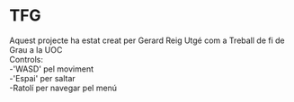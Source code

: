 # TFG
Aquest projecte ha estat creat per Gerard Reig Utgé com a Treball de fi de Grau a la UOC <br>
Controls: <br>
-'WASD' pel moviment <br>
-'Espai' per saltar <br>
-Ratolí per navegar pel menú
